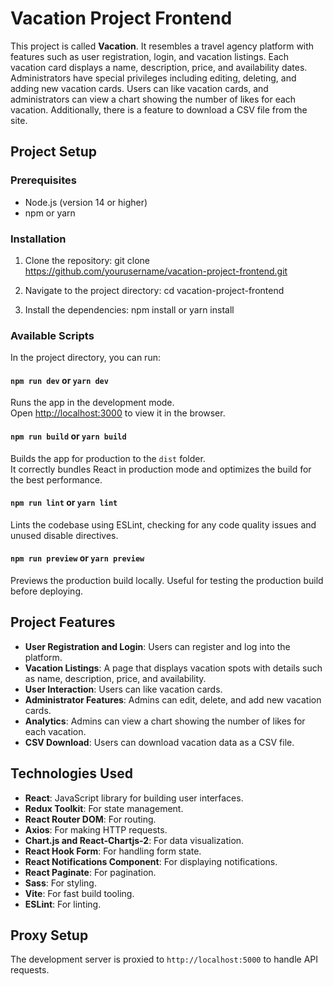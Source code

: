 # Vacation Project Frontend

This project is called **Vacation**. It resembles a travel agency platform with features such as user registration, login, and vacation listings. Each vacation card displays a name, description, price, and availability dates. Administrators have special privileges including editing, deleting, and adding new vacation cards. Users can like vacation cards, and administrators can view a chart showing the number of likes for each vacation. Additionally, there is a feature to download a CSV file from the site.

## Project Setup

### Prerequisites

- Node.js (version 14 or higher)
- npm or yarn

### Installation

1. Clone the repository:
   git clone https://github.com/yourusername/vacation-project-frontend.git

2. Navigate to the project directory:
   cd vacation-project-frontend

3. Install the dependencies:
   npm install or yarn install

### Available Scripts

In the project directory, you can run:

#### `npm run dev` or `yarn dev`

Runs the app in the development mode.  
Open [http://localhost:3000](http://localhost:3000) to view it in the browser.

#### `npm run build` or `yarn build`

Builds the app for production to the `dist` folder.  
It correctly bundles React in production mode and optimizes the build for the best performance.

#### `npm run lint` or `yarn lint`

Lints the codebase using ESLint, checking for any code quality issues and unused disable directives.

#### `npm run preview` or `yarn preview`

Previews the production build locally. Useful for testing the production build before deploying.

## Project Features

- **User Registration and Login**: Users can register and log into the platform.
- **Vacation Listings**: A page that displays vacation spots with details such as name, description, price, and availability.
- **User Interaction**: Users can like vacation cards.
- **Administrator Features**: Admins can edit, delete, and add new vacation cards.
- **Analytics**: Admins can view a chart showing the number of likes for each vacation.
- **CSV Download**: Users can download vacation data as a CSV file.

## Technologies Used

- **React**: JavaScript library for building user interfaces.
- **Redux Toolkit**: For state management.
- **React Router DOM**: For routing.
- **Axios**: For making HTTP requests.
- **Chart.js and React-Chartjs-2**: For data visualization.
- **React Hook Form**: For handling form state.
- **React Notifications Component**: For displaying notifications.
- **React Paginate**: For pagination.
- **Sass**: For styling.
- **Vite**: For fast build tooling.
- **ESLint**: For linting.

## Proxy Setup

The development server is proxied to `http://localhost:5000` to handle API requests.

